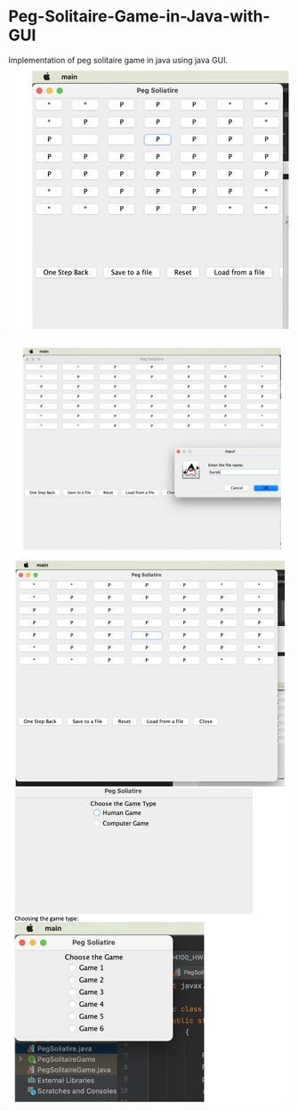 # Peg-Solitaire-Game-in-Java-with-GUI
Implementation of peg solitaire game in java using java GUI.
![](1.png)
![](2.png)
![](3.png)
![](4.png)
